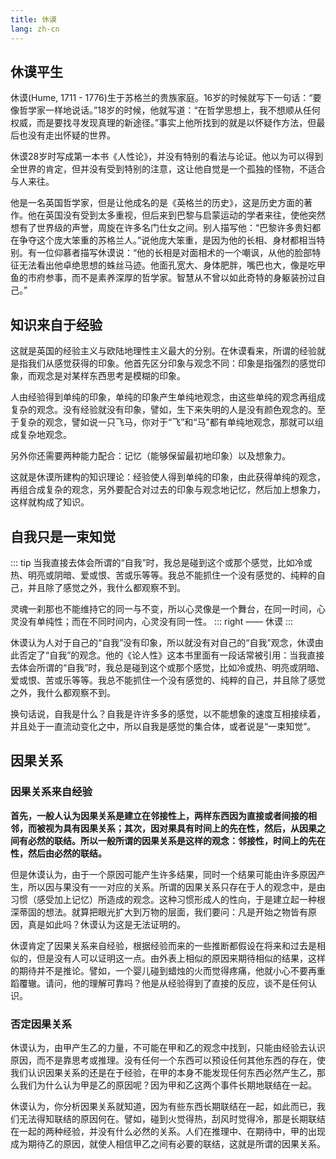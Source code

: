 ```yaml
---
title: 休谟
lang: zh-cn
---
```


## 休谟平生

休谟(Hume, 1711 - 1776)生于苏格兰的贵族家庭。16岁的时候就写下一句话：“要像哲学家一样地说话。”18岁的时候，他就写道：“在哲学思想上，我不想顺从任何权威，而是要找寻发现真理的新途径。”事实上他所找到的就是以怀疑作方法，但最后也没有走出怀疑的世界。

休谟28岁时写成第一本书《人性论》，并没有特别的看法与论证。他以为可以得到全世界的肯定，但并没有受到特别的注意，这让他自觉是一个孤独的怪物，不适合与人来往。

他是一名英国哲学家，但是让他成名的是《英格兰的历史》，这是历史方面的著作。他在英国没有受到太多重视，但后来到巴黎与启蒙运动的学者来往，使他突然想有了世界级的声誉，周旋在许多名门仕女之间。别人描写他：“巴黎许多贵妇都在争夺这个庞大笨重的苏格兰人。”说他庞大笨重，是因为他的长相、身材都相当特别。有一位仰慕者描写休谟说：“他的长相是对面相术的一个嘲讽，从他的脸部特征无法看出他卓绝思想的蛛丝马迹。他面孔宽大、身体肥胖，嘴巴也大，像是吃甲鱼的市府参事，而不是素养深厚的哲学家。智慧从不曾以如此奇特的身躯装扮过自己。”

## 知识来自于经验

这就是英国的经验主义与欧陆地理性主义最大的分别。在休谟看来，所谓的经验就是指我们从感觉获得的印象。他首先区分印象与观念不同：印象是指强烈的感觉印象，而观念是对某样东西思考是模糊的印象。

人由经验得到单纯的印象，单纯的印象产生单纯地观念，由这些单纯的观念再组成复杂的观念。没有经验就没有印象，譬如，生下来失明的人是没有颜色观念的。至于复杂的观念，譬如说一只飞马，你对于“飞”和“马”都有单纯地观念，那就可以组成复杂地观念。

另外你还需要两种能力配合：记忆（能够保留最初地印象）以及想象力。

这就是休谟所建构的知识理论：经验使人得到单纯的印象，由此获得单纯的观念，再组合成复杂的观念，另外要配合对过去的印象与观念地记忆，然后加上想象力，这样就构成了知识。

## 自我只是一束知觉

::: tip
当我直接去体会所谓的“自我”时，我总是碰到这个或那个感觉，比如冷或热、明亮或阴暗、爱或恨、苦或乐等等。我总不能抓住一个没有感觉的、纯粹的自己，并且除了感觉之外，我什么都观察不到。

灵魂一刹那也不能维持它的同一与不变，所以心灵像是一个舞台，在同一时间，心灵没有单纯性；而在不同时间内，心灵没有同一性。
::: right
—— 休谟
:::

休谟认为人对于自己的“自我”没有印象，所以就没有对自己的“自我”观念，休谟由此否定了“自我”的观念。他的《论人性》这本书里面有一段话常被引用：当我直接去体会所谓的“自我”时，我总是碰到这个或那个感觉，比如冷或热、明亮或阴暗、爱或恨、苦或乐等等。我总不能抓住一个没有感觉的、纯粹的自己，并且除了感觉之外，我什么都观察不到。

换句话说，自我是什么？自我是许许多多的感觉，以不能想象的速度互相接续着，并且处于一直流动变化之中，所以自我是感觉的集合体，或者说是“一束知觉”。

## 因果关系

### 因果关系来自经验

**首先，一般人认为因果关系是建立在邻接性上，两样东西因为直接或者间接的相邻，而被视为具有因果关系；其次，因对果具有时间上的先在性，然后，从因果之间有必然的联结。所以一般所谓的因果关系是这样的观念：邻接性，时间上的先在性，然后由必然的联结。**

但是休谟认为，由于一个原因可能产生许多结果，同时一个结果可能由许多原因产生，所以因与果没有一一对应的关系。所谓的因果关系只存在于人的观念中，是由习惯（感受加上记忆）所造成的观念。这种习惯形成人的性向，于是建立起一种根深蒂固的想法。就算把眼光扩大到万物的层面，我们要问：凡是开始之物皆有原因，真是如此吗？休谟认为这是无法证明的。

休谟肯定了因果关系来自经验，根据经验而来的一些推断都假设在将来和过去是相似的，但是没有人可以证明这一点。由外表上相似的原因来期待相似的结果，这样的期待并不是推论。譬如，一个婴儿碰到蜡烛的火而觉得疼痛，他就小心不要再重蹈覆辙。请问，他的理解可靠吗？他是从经验得到了直接的反应，谈不是任何认识。

### 否定因果关系

休谟认为，由甲产生乙的力量，不可能在甲和乙的观念中找到，只能由经验去认识原因，而不是靠思考或推理。没有任何一个东西可以预设任何其他东西的存在，使我们认识因果关系的还是在于经验，在甲的本身不能发现任何东西必然产生乙，那么我们为什么认为甲是乙的原因呢？因为甲和乙这两个事件长期地联结在一起。

休谟认为，你分析因果关系就知道，因为有些东西长期联结在一起，如此而已，我们无法得知联结的原因何在。譬如，碰到火觉得热，刮风时觉得冷，那是长期联结在一起的两种经验，并没有什么必然的关系。人们在推理中、在期待中，甲的出现成为期待乙的原因，就使人相信甲乙之间有必要的联结，这就是所谓的因果关系。
